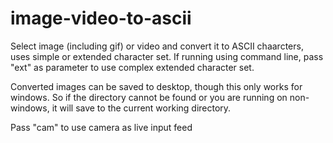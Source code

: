# image-video-to-ascii
Select image (including gif) or video and convert it to ASCII chaarcters, uses simple or extended character set.
If running using command line, pass "ext" as parameter to use complex extended character set.

Converted images can be saved to desktop, though this only works for windows. So if the directory
cannot be found or you are running on non-windows, it will save to the current working directory.

Pass "cam" to use camera as live input feed
